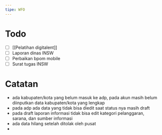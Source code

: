 ```yaml
---
tipe: WFO
---
```

# Todo
- [ ] [[Pelatihan digitalent]] 
- [ ] Laporan dinas INSW
- [ ] Perbaikan bpom mobile
- [ ] Surat tugas INSW
# Catatan
- ada kabupaten/kota yang belum masuk ke adp, pada akun masih belum diinputkan data kabupaten/kota yang lengkap
- pada adp ada data yang tidak bisa diedit saat status nya masih draft
- pada draft laporan informasi tidak bisa edit kategori pelanggaran, sarana, dan sumber informasi
- ada data hilang setelah ditolak oleh pusat
- 